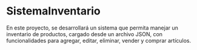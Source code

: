 # SistemaInventario
En este proyecto, se desarrollará un sistema que permita manejar un inventario de productos, cargado desde un archivo JSON, con funcionalidades para agregar, editar, eliminar, vender y comprar artículos. 
